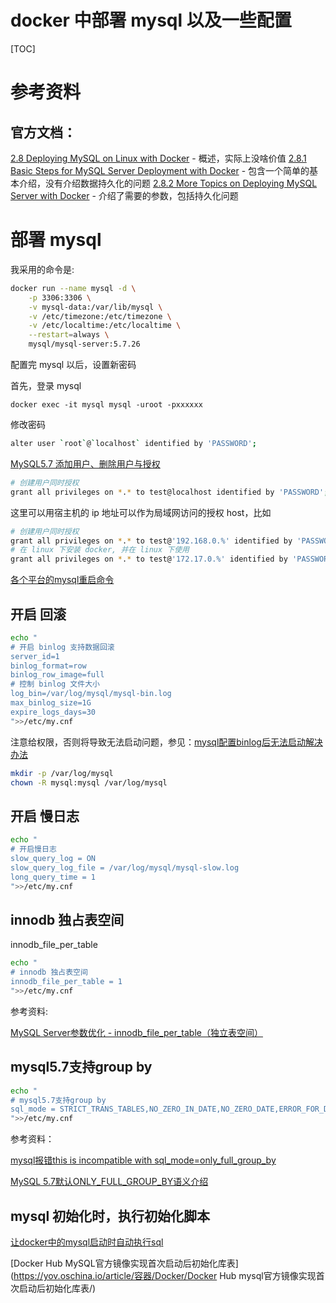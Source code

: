 # docker 中部署 mysql 以及一些配置

[TOC]

# 参考资料

## 官方文档：

[2.8 Deploying MySQL on Linux with Docker](https://dev.mysql.com/doc/mysql-linuxunix-excerpt/5.6/en/linux-installation-docker.html) - 概述，实际上没啥价值
[2.8.1 Basic Steps for MySQL Server Deployment with Docker](https://dev.mysql.com/doc/mysql-linuxunix-excerpt/5.6/en/docker-mysql-getting-started.html) - 包含一个简单的基本介绍，没有介绍数据持久化的问题
[2.8.2 More Topics on Deploying MySQL Server with Docker](https://dev.mysql.com/doc/mysql-linuxunix-excerpt/5.6/en/docker-mysql-more-topics.html) - 介绍了需要的参数，包括持久化问题

# 部署 mysql

我采用的命令是: 

```sh
docker run --name mysql -d \
    -p 3306:3306 \
    -v mysql-data:/var/lib/mysql \
    -v /etc/timezone:/etc/timezone \
    -v /etc/localtime:/etc/localtime \
    --restart=always \
    mysql/mysql-server:5.7.26
```

配置完 mysql 以后，设置新密码

首先，登录 mysql

`docker exec -it mysql mysql -uroot -pxxxxxx`

修改密码

```sh
alter user `root`@`localhost` identified by 'PASSWORD';
```

[MySQL5.7 添加用户、删除用户与授权](https://www.cnblogs.com/xujishou/p/6306765.html)

```sh
# 创建用户同时授权
grant all privileges on *.* to test@localhost identified by 'PASSWORD';
```
这里可以用宿主机的 ip 地址可以作为局域网访问的授权 host，比如 

```sh
# 创建用户同时授权
grant all privileges on *.* to test@'192.168.0.%' identified by 'PASSWORD';
# 在 linux 下安装 docker, 并在 linux 下使用
grant all privileges on *.* to test@'172.17.0.%' identified by 'PASSWORD';
```

[各个平台的mysql重启命令](https://www.cnblogs.com/adolfmc/p/5497974.html)

## 开启 回滚

```sh
echo "
# 开启 binlog 支持数据回滚
server_id=1
binlog_format=row
binlog_row_image=full
# 控制 binlog 文件大小
log_bin=/var/log/mysql/mysql-bin.log
max_binlog_size=1G
expire_logs_days=30
">>/etc/my.cnf
```

注意给权限，否则将导致无法启动问题，参见：[mysql配置binlog后无法启动解决办法](https://blog.csdn.net/LZMLZMLZM268/article/details/87916675)

```sh
mkdir -p /var/log/mysql
chown -R mysql:mysql /var/log/mysql
```

## 开启 慢日志

```sh
echo "
# 开启慢日志
slow_query_log = ON
slow_query_log_file = /var/log/mysql/mysql-slow.log
long_query_time = 1
">>/etc/my.cnf
```

## innodb 独占表空间

innodb_file_per_table
```sh
echo "
# innodb 独占表空间
innodb_file_per_table = 1
">>/etc/my.cnf
```

参考资料:

 [MySQL Server参数优化 - innodb_file_per_table（独立表空间）](https://blog.csdn.net/jesseyoung/article/details/42236615)

## mysql5.7支持group by
```sh
echo "
# mysql5.7支持group by
sql_mode = STRICT_TRANS_TABLES,NO_ZERO_IN_DATE,NO_ZERO_DATE,ERROR_FOR_DIVISION_BY_ZERO,NO_AUTO_CREATE_USER,NO_ENGINE_SUBSTITUTION
">>/etc/my.cnf
```

参考资料：

[mysql报错this is incompatible with sql_mode=only_full_group_by](http://www.mamicode.com/info-detail-2560516.html)

[MySQL 5.7默认ONLY_FULL_GROUP_BY语义介绍](https://www.cnblogs.com/xzjf/p/8466858.html)

## mysql 初始化时，执行初始化脚本

[让docker中的mysql启动时自动执行sql](https://blog.csdn.net/boling_cavalry/article/details/71055159)

[Docker Hub MySQL官方镜像实现首次启动后初始化库表](https://yov.oschina.io/article/容器/Docker/Docker Hub mysql官方镜像实现首次启动后初始化库表/)